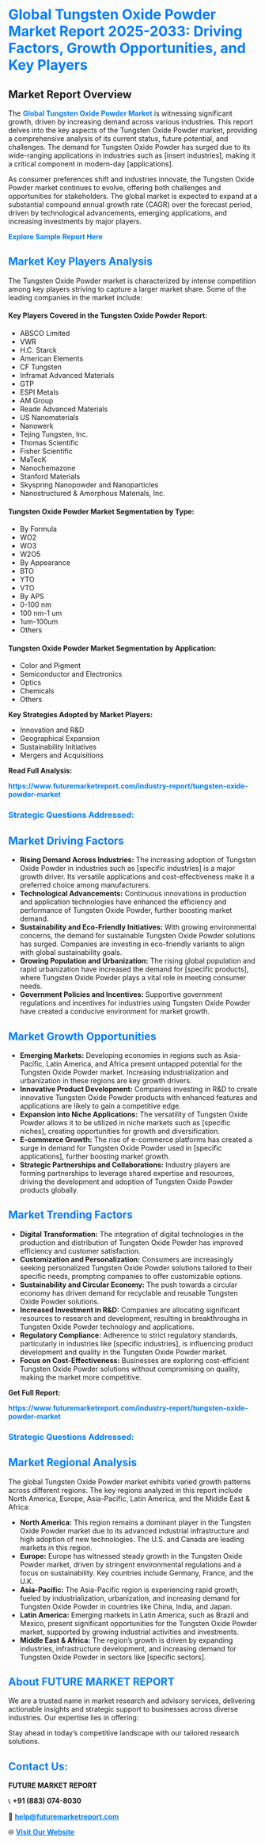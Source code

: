 <h1 style="color: #007BFF;">Global Tungsten Oxide Powder Market Report 2025-2033: Driving Factors, Growth Opportunities, and Key Players</h1>

<section id="overview">
<h2>Market Report Overview</h2>
<p>The <a href="https://www.futuremarketreport.com/industry-report/tungsten-oxide-powder-market" style="color: #007BFF; text-decoration: none;"><strong>Global Tungsten Oxide Powder Market</strong></a> is witnessing significant growth, driven by increasing demand across various industries. This report delves into the key aspects of the Tungsten Oxide Powder market, providing a comprehensive analysis of its current status, future potential, and challenges. The demand for Tungsten Oxide Powder has surged due to its wide-ranging applications in industries such as [insert industries], making it a critical component in modern-day [applications].</p>
<p>As consumer preferences shift and industries innovate, the Tungsten Oxide Powder market continues to evolve, offering both challenges and opportunities for stakeholders. The global market is expected to expand at a substantial compound annual growth rate (CAGR) over the forecast period, driven by technological advancements, emerging applications, and increasing investments by major players.</p>
</section>

<section id="overview">
<p><a href="https://www.futuremarketreport.com/request-sample/reportId=109690" style="color: #007BFF; text-decoration: none;"><strong>Explore Sample Report Here</strong></a></p>
</section>

<section id="key-players">
<h2 style="color: #007BFF;">Market Key Players Analysis</h2>
<p>The Tungsten Oxide Powder market is characterized by intense competition among key players striving to capture a larger market share. Some of the leading companies in the market include:</p>
<h4>Key Players Covered in the Tungsten Oxide Powder Report:</h4>
<ul><li>ABSCO Limited</li><li>VWR</li><li>H.C. Starck</li><li>American Elements</li><li>CF Tungsten</li><li>Inframat Advanced Materials</li><li>GTP</li><li>ESPI Metals</li><li>AM Group</li><li>Reade Advanced Materials</li><li>US Nanomaterials</li><li>Nanowerk</li><li>Tejing Tungsten, Inc.</li><li>Thomas Scientific</li><li>Fisher Scientific</li><li>MaTecK</li><li>Nanochemazone</li><li>Stanford Materials</li><li>Skyspring Nanopowder and Nanoparticles</li><li>Nanostructured &amp; Amorphous Materials, Inc.</li></ul>
<h4>Tungsten Oxide Powder Market Segmentation by Type:</h4>
<ul><li>By Formula</li><li>WO2</li><li>WO3</li><li>W2O5</li><li>By Appearance</li><li>BTO</li><li>YTO</li><li>VTO</li><li>By APS</li><li>0-100 nm</li><li>100 nm-1 um</li><li>1um-100um</li><li>Others</li></ul>

<h4>Tungsten Oxide Powder Market Segmentation by Application:</h4>
<ul><li>Color and Pigment</li><li>Semiconductor and Electronics</li><li>Optics</li><li>Chemicals</li><li>Others</li></ul>
<p><strong>Key Strategies Adopted by Market Players:</strong></p>
<ul>
<li>Innovation and R&D</li>
<li>Geographical Expansion</li>
<li>Sustainability Initiatives</li>
<li>Mergers and Acquisitions</li>
</ul>
</section>

<section>
<p><strong>Read Full Analysis: </strong></p><a href="https://www.futuremarketreport.com/industry-report/tungsten-oxide-powder-market" style="color: #007BFF; text-decoration: none;"><strong>https://www.futuremarketreport.com/industry-report/tungsten-oxide-powder-market</strong></a>
<h3 style="color: #007BFF;">Strategic Questions Addressed:</h3>
</section>

<section id="driving-factors">
<h2 style="color: #007BFF;">Market Driving Factors</h2>
<ul>
<li><strong>Rising Demand Across Industries:</strong> The increasing adoption of Tungsten Oxide Powder in industries such as [specific industries] is a major growth driver. Its versatile applications and cost-effectiveness make it a preferred choice among manufacturers.</li>
<li><strong>Technological Advancements:</strong> Continuous innovations in production and application technologies have enhanced the efficiency and performance of Tungsten Oxide Powder, further boosting market demand.</li>
<li><strong>Sustainability and Eco-Friendly Initiatives:</strong> With growing environmental concerns, the demand for sustainable Tungsten Oxide Powder solutions has surged. Companies are investing in eco-friendly variants to align with global sustainability goals.</li>
<li><strong>Growing Population and Urbanization:</strong> The rising global population and rapid urbanization have increased the demand for [specific products], where Tungsten Oxide Powder plays a vital role in meeting consumer needs.</li>
<li><strong>Government Policies and Incentives:</strong> Supportive government regulations and incentives for industries using Tungsten Oxide Powder have created a conducive environment for market growth.</li>
</ul>
</section>

<section id="growth-opportunities">
<h2 style="color: #007BFF;">Market Growth Opportunities</h2>
<ul>
<li><strong>Emerging Markets:</strong> Developing economies in regions such as Asia-Pacific, Latin America, and Africa present untapped potential for the Tungsten Oxide Powder market. Increasing industrialization and urbanization in these regions are key growth drivers.</li>
<li><strong>Innovative Product Development:</strong> Companies investing in R&D to create innovative Tungsten Oxide Powder products with enhanced features and applications are likely to gain a competitive edge.</li>
<li><strong>Expansion into Niche Applications:</strong> The versatility of Tungsten Oxide Powder allows it to be utilized in niche markets such as [specific niches], creating opportunities for growth and diversification.</li>
<li><strong>E-commerce Growth:</strong> The rise of e-commerce platforms has created a surge in demand for Tungsten Oxide Powder used in [specific applications], further boosting market growth.</li>
<li><strong>Strategic Partnerships and Collaborations:</strong> Industry players are forming partnerships to leverage shared expertise and resources, driving the development and adoption of Tungsten Oxide Powder products globally.</li>
</ul>
</section>

<section id="trending-factors">
<h2 style="color: #007BFF;">Market Trending Factors</h2>
<ul>
<li><strong>Digital Transformation:</strong> The integration of digital technologies in the production and distribution of Tungsten Oxide Powder has improved efficiency and customer satisfaction.</li>
<li><strong>Customization and Personalization:</strong> Consumers are increasingly seeking personalized Tungsten Oxide Powder solutions tailored to their specific needs, prompting companies to offer customizable options.</li>
<li><strong>Sustainability and Circular Economy:</strong> The push towards a circular economy has driven demand for recyclable and reusable Tungsten Oxide Powder solutions.</li>
<li><strong>Increased Investment in R&D:</strong> Companies are allocating significant resources to research and development, resulting in breakthroughs in Tungsten Oxide Powder technology and applications.</li>
<li><strong>Regulatory Compliance:</strong> Adherence to strict regulatory standards, particularly in industries like [specific industries], is influencing product development and quality in the Tungsten Oxide Powder market.</li>
<li><strong>Focus on Cost-Effectiveness:</strong> Businesses are exploring cost-efficient Tungsten Oxide Powder solutions without compromising on quality, making the market more competitive.</li>
</ul>
</section>

<section>
<p><strong>Get Full Report: </strong></p><a href="https://www.futuremarketreport.com/industry-report/tungsten-oxide-powder-market" style="color: #007BFF; text-decoration: none;"><strong>https://www.futuremarketreport.com/industry-report/tungsten-oxide-powder-market</strong></a>
<h3 style="color: #007BFF;">Strategic Questions Addressed:</h3>
</section>


<section id="regional-analysis">
<h2 style="color: #007BFF;">Market Regional Analysis</h2>
<p>The global Tungsten Oxide Powder market exhibits varied growth patterns across different regions. The key regions analyzed in this report include North America, Europe, Asia-Pacific, Latin America, and the Middle East & Africa:</p>
<ul>
<li><strong>North America:</strong> This region remains a dominant player in the Tungsten Oxide Powder market due to its advanced industrial infrastructure and high adoption of new technologies. The U.S. and Canada are leading markets in this region.</li>
<li><strong>Europe:</strong> Europe has witnessed steady growth in the Tungsten Oxide Powder market, driven by stringent environmental regulations and a focus on sustainability. Key countries include Germany, France, and the U.K.</li>
<li><strong>Asia-Pacific:</strong> The Asia-Pacific region is experiencing rapid growth, fueled by industrialization, urbanization, and increasing demand for Tungsten Oxide Powder in countries like China, India, and Japan.</li>
<li><strong>Latin America:</strong> Emerging markets in Latin America, such as Brazil and Mexico, present significant opportunities for the Tungsten Oxide Powder market, supported by growing industrial activities and investments.</li>
<li><strong>Middle East & Africa:</strong> The region’s growth is driven by expanding industries, infrastructure development, and increasing demand for Tungsten Oxide Powder in sectors like [specific sectors].</li>
</ul>
</section>

<footer>
<h2 style="color: #007BFF;">About FUTURE MARKET REPORT</h2>
<p>We are a trusted name in market research and advisory services, delivering actionable insights and strategic support to businesses across diverse industries. Our expertise lies in offering:</p>

<p>Stay ahead in today’s competitive landscape with our tailored research solutions.</p>

<h2 style="color: #007BFF;">Contact Us:</h2>
<p><strong>FUTURE MARKET REPORT</strong></p>
<p>📞 <strong>+91 (883) 074-8030</strong></p>
<p>📧 <strong><a href="mailto:help@futuremarketreport.com" style="color: #007BFF;">help@futuremarketreport.com</a></strong></p>
<p>🌐 <strong><a href="https://www.futuremarketreport.com/" style="color: #007BFF;">Visit Our Website</a></strong></p>
</footer>